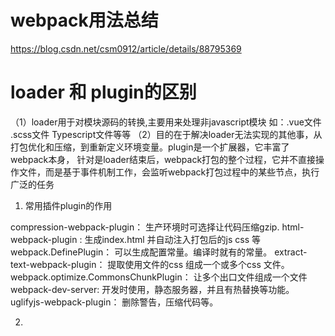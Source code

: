 # webpack用法总结
https://blog.csdn.net/csm0912/article/details/88795369 

# loader 和 plugin的区别
（1）loader用于对模块源码的转换,主要用来处理非javascript模块 如：.vue文件 .scss文件 Typescript文件等等
（2）目的在于解决loader无法实现的其他事，从打包优化和压缩，到重新定义环境变量。plugin是一个扩展器，它丰富了webpack本身，
针对是loader结束后，webpack打包的整个过程，它并不直接操作文件，而是基于事件机制工作，会监听webpack打包过程中的某些节点，执行广泛的任务


1. 常用插件plugin的作用

compression-webpack-plugin： 生产环境时可选择让代码压缩gzip.
html-webpack-plugin : 生成index.html 并自动注入打包后的js css 等
webpack.DefinePlugin： 可以生成配置常量。编译时就有的常量。
extract-text-webpack-plugin： 提取使用文件的css 组成一个或多个css 文件。
webpack.optimize.CommonsChunkPlugin： 让多个出口文件组成一个文件
webpack-dev-server: 开发时使用，静态服务器，并且有热替换等功能。
uglifyjs-webpack-plugin： 删除警告，压缩代码等。

2. 